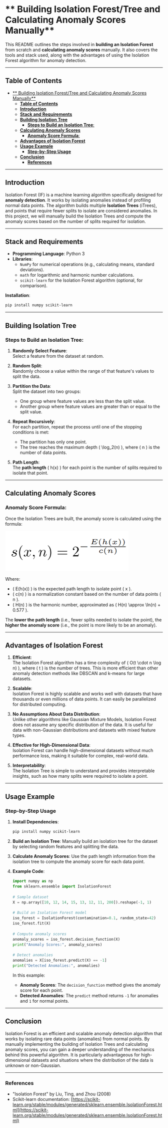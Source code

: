 # ** Building Isolation Forest/Tree and Calculating Anomaly Scores Manually**

This README outlines the steps involved in **building an Isolation Forest** from scratch and **calculating anomaly scores** manually. It also covers the tools and stack used, along with the advantages of using the Isolation Forest algorithm for anomaly detection.

---

## **Table of Contents**
- [\*\* Building Isolation Forest/Tree and Calculating Anomaly Scores Manually\*\*](#-building-isolation-foresttree-and-calculating-anomaly-scores-manually)
  - [**Table of Contents**](#table-of-contents)
  - [**Introduction**](#introduction)
  - [**Stack and Requirements**](#stack-and-requirements)
  - [**Building Isolation Tree**](#building-isolation-tree)
    - [**Steps to Build an Isolation Tree**:](#steps-to-build-an-isolation-tree)
  - [**Calculating Anomaly Scores**](#calculating-anomaly-scores)
    - [**Anomaly Score Formula**:](#anomaly-score-formula)
  - [**Advantages of Isolation Forest**](#advantages-of-isolation-forest)
  - [**Usage Example**](#usage-example)
    - [**Step-by-Step Usage**](#step-by-step-usage)
  - [**Conclusion**](#conclusion)
    - [**References**](#references)

---

## **Introduction**

Isolation Forest (IF) is a machine learning algorithm specifically designed for **anomaly detection**. It works by isolating anomalies instead of profiling normal data points. The algorithm builds multiple **Isolation Trees** (iTrees), and points that require fewer splits to isolate are considered anomalies. In this project, we will manually build the Isolation Trees and compute the anomaly scores based on the number of splits required for isolation.

---

## **Stack and Requirements**

- **Programming Language**: Python 3
- **Libraries**:
  - `NumPy` for numerical operations (e.g., calculating means, standard deviations).
  - `math` for logarithmic and harmonic number calculations.
  - `scikit-learn` for the Isolation Forest algorithm (optional, for comparison).
  
**Installation**:
```bash
pip install numpy scikit-learn
```

---

## **Building Isolation Tree**

### **Steps to Build an Isolation Tree**:
1. **Randomly Select Feature**:  
   Select a feature from the dataset at random.

2. **Random Split**:  
   Randomly choose a value within the range of that feature's values to split the data.

3. **Partition the Data**:  
   Split the dataset into two groups:
   - One group where feature values are less than the split value.
   - Another group where feature values are greater than or equal to the split value.

4. **Repeat Recursively**:  
   For each partition, repeat the process until one of the stopping conditions is met:
   - The partition has only one point.
   - The tree reaches the maximum depth \( \log_2(n) \), where \( n \) is the number of data points.

5. **Path Length**:  
   The **path length** \( h(x) \) for each point is the number of splits required to isolate that point.

---

## **Calculating Anomaly Scores**

### **Anomaly Score Formula**:
Once the Isolation Trees are built, the anomaly score is calculated using the formula:

![anomaly score formula](anomaly.png)

Where:
- \( E(h(x)) \) is the expected path length to isolate point \( x \).
- \( c(n) \) is a normalization constant based on the number of data points \( n \).
- \( H(n) \) is the harmonic number, approximated as \( H(n) \approx \ln(n) + 0.577 \).

The **lower the path length** (i.e., fewer splits needed to isolate the point), the **higher the anomaly score** (i.e., the point is more likely to be an anomaly).

---

## **Advantages of Isolation Forest**

1. **Efficient**:  
   The Isolation Forest algorithm has a time complexity of \( O(t \cdot n \log n) \), where \( t \) is the number of trees. This is more efficient than other anomaly detection methods like DBSCAN and k-means for large datasets.

2. **Scalable**:  
   Isolation Forest is highly scalable and works well with datasets that have thousands or even millions of data points. It can easily be parallelized for distributed computing.

3. **No Assumptions About Data Distribution**:  
   Unlike other algorithms like Gaussian Mixture Models, Isolation Forest does not assume any specific distribution of the data. It is useful for data with non-Gaussian distributions and datasets with mixed feature types.

4. **Effective for High-Dimensional Data**:  
   Isolation Forest can handle high-dimensional datasets without much performance loss, making it suitable for complex, real-world data.

5. **Interpretability**:  
   The Isolation Tree is simple to understand and provides interpretable insights, such as how many splits were required to isolate a point.

---

## **Usage Example**

### **Step-by-Step Usage**

1. **Install Dependencies**:
    ```bash
    pip install numpy scikit-learn
    ```

2. **Build an Isolation Tree**:
    Manually build an isolation tree for the dataset by selecting random features and splitting the data.

3. **Calculate Anomaly Scores**:
    Use the path length information from the isolation tree to compute the anomaly score for each data point.

4. **Example Code**:
    ```python
    import numpy as np
    from sklearn.ensemble import IsolationForest

    # Sample dataset
    X = np.array([10, 12, 14, 15, 13, 12, 11, 200]).reshape(-1, 1)

    # Build an Isolation Forest model
    iso_forest = IsolationForest(contamination=0.1, random_state=42)
    iso_forest.fit(X)

    # Compute anomaly scores
    anomaly_scores = iso_forest.decision_function(X)
    print("Anomaly Scores:", anomaly_scores)

    # Detect anomalies
    anomalies = X[iso_forest.predict(X) == -1]
    print("Detected Anomalies:", anomalies)
    ```

    In this example:
    - **Anomaly Scores**: The `decision_function` method gives the anomaly score for each point.
    - **Detected Anomalies**: The `predict` method returns `-1` for anomalies and `1` for normal points.

---

## **Conclusion**

Isolation Forest is an efficient and scalable anomaly detection algorithm that works by isolating rare data points (anomalies) from normal points. By manually implementing the building of Isolation Trees and calculating anomaly scores, you can gain a deeper understanding of the mechanics behind this powerful algorithm. It is particularly advantageous for high-dimensional datasets and situations where the distribution of the data is unknown or non-Gaussian.

---

### **References**
- "Isolation Forest" by Liu, Ting, and Zhou (2008)
- Scikit-learn documentation: [https://scikit-learn.org/stable/modules/generated/sklearn.ensemble.IsolationForest.html](https://scikit-learn.org/stable/modules/generated/sklearn.ensemble.IsolationForest.html)

